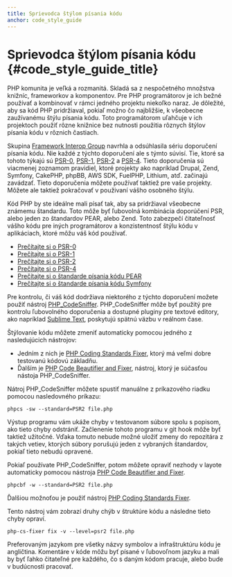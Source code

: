 ```yaml
---
title: Sprievodca štýlom písania kódu
anchor: code_style_guide
---
```


# Sprievodca štýlom písania kódu {#code_style_guide_title}

PHP komunita je veľká a rozmanitá. Skladá sa z nespočetného množstva knižníc, frameworkov a komponentov.
Pre PHP programátorov je ich bežné používať a kombinovať v rámci jedného projektu niekoľko naraz. Je dôležité, aby sa
kód PHP pridržiaval, pokiaľ možno čo najbližšie, k všeobecne zaužívanému štýlu písania kódu. Toto programátorom uľahčuje
v ich projektoch použiť rôzne knižnice bez nutnosti použitia rôznych štýlov písania kódu v rôznich častiach.

Skupina [Framework Interop Group][fig] navrhla a odsúhlasila sériu doporučení písania kódu. Nie každé z týchto
doporučení ale s týmto súvisí. Tie, ktoré sa tohoto týkajú sú [PSR-0][psr0], [PSR-1][psr1], [PSR-2][psr2]
a [PSR-4][psr4]. Tieto doporučenia sú viacmenej zoznamom pravidiel, ktoré projekty ako napríklad Drupal, Zend,
Symfony, CakePHP, phpBB, AWS SDK, FuelPHP, Lithium, atď. začinajú zavádzať. Tieto doporučenia môžete používať taktiež
pre vaše projekty. Môžete ale taktiež pokračovať v použivaní vášho osobného štýlu.

Kód PHP by ste ideálne mali písať tak, aby sa pridržiaval všeobecne známemu štandardu. Toto môže byť ľubovolná
kombinácia doporúčení PSR, alebo jeden zo štandardov PEAR, alebo Zend. Toto zabezpečí čitateľnosť vášho kódu pre iných
programátorov a konzistentnosť štýlu kódu v aplikáciach, ktoré môžu váš kód použivať.

* [Prečítajte si o PSR-0][psr0]
* [Prečítajte si o PSR-1][psr1]
* [Prečítajte si o PSR-2][psr2]
* [Prečítajte si o PSR-4][psr4]
* [Prečítajte si o štandarde písania kódu PEAR][pear-cs]
* [Prečítajte si o štandarde písania kódu Symfony][symfony-cs]

Pre kontrolu, či váš kód dodržiava niektorého z týchto doporučení možete použiť nástroj [PHP_CodeSniffer][phpcs].
PHP_CodeSniffer môže byť použitý pre kontrolu ľubovolného doporučenia a dostupné pluginy pre textové editory,
ako napríklad [Sublime Text][st-cs], poskytujú spätnú väzbu v reálnom čase.

Štýlovanie kódu môžete zmeniť automaticky pomocou jedného z nasledujúcich nástrojov:

- Jedním z nich je [PHP Coding Standards Fixer][phpcsfixer], ktorý má veľmi dobre testovanú kódovú základňu.
- Ďalším je [PHP Code Beautifier and Fixer][phpcbf], nástroj, ktorý je súčasťou nástoja PHP_CodeSniffer.

Nátroj PHP_CodeSniffer môžete spustiť manuálne z príkazového riadku pomocou nasledovného príkazu:

    phpcs -sw --standard=PSR2 file.php

Výstup programu vám ukáže chyby v testovanom súbore spolu s popisom, ako tieto chyby odstrániť. Začlenenie tohoto
programu v git hook môže byť taktiež užitočné. Vďaka tomuto nebude možné uložiť zmeny do repozitára z takých vetiev,
ktorých súbory porušujú jeden z vybraných štandardov, pokiaľ tieto nebudú opravené.

Pokiaľ používate PHP_CodeSniffer, potom môžete opraviť nezhody v layote automaticky pomocou nástroja
[PHP Code Beautifier and Fixer][phpcbf].

    phpcbf -w --standard=PSR2 file.php

Ďalšiou možnoťou je použiť nástroj [PHP Coding Standards Fixer][phpcsfixer].

Tento nástroj vám zobrazí druhy chýb v štruktúre kódu a následne tieto chyby opraví.

    php-cs-fixer fix -v --level=psr2 file.php

Preferovaným jazykom pre všetky názvy symbolov a infraštruktúru kódu je angličtina. Komentáre v kóde môžu byť písané
v ľubovoľnom jazyku a mali by byť ľahko čitateľné pre každého, čo s daným kódom pracuje, alebo bude v budúcnosti
pracovať.

[fig]: http://www.php-fig.org/
[psr0]: http://www.php-fig.org/psr/psr-0/
[psr1]: http://www.php-fig.org/psr/psr-1/
[psr2]: http://www.php-fig.org/psr/psr-2/
[psr4]: http://www.php-fig.org/psr/psr-4/
[pear-cs]: http://pear.php.net/manual/en/standards.php
[symfony-cs]: http://symfony.com/doc/current/contributing/code/standards.html
[phpcs]: http://pear.php.net/package/PHP_CodeSniffer/
[phpcbf]: https://github.com/squizlabs/PHP_CodeSniffer/wiki/Fixing-Errors-Automatically
[st-cs]: https://github.com/benmatselby/sublime-phpcs
[phpcsfixer]: http://cs.sensiolabs.org/
